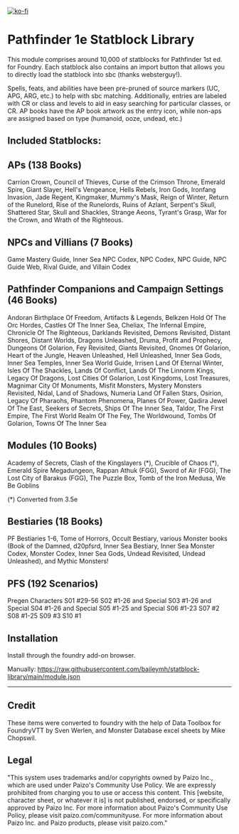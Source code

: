 [![ko-fi](https://ko-fi.com/img/githubbutton_sm.svg)](https://ko-fi.com/L3L7BCIF2)

# Pathfinder 1e Statblock Library

This module comprises around 10,000 of statblocks for Pathfinder 1st ed. for Foundry.
Each statblock also contains an import button that allows you to directly load the statblock into sbc (thanks websterguy!).

Spells, feats, and abilities have been pre-pruned of source markers (UC, APG, ARG, etc.) to help with sbc matching. Additionally, entries are labeled with CR or class and levels to aid in easy searching for particular classes, or CR. AP books have the AP book artwork as the entry icon, while non-aps are assigned based on type (humanoid, ooze, undead, etc.)

## Included Statblocks:

## APs (138 Books)
Carrion Crown, Council of Thieves, Curse of the Crimson Throne, Emerald Spire, Giant Slayer, Hell's Vengeance, Hells Rebels, Iron Gods, Ironfang Invasion, Jade Regent, Kingmaker, Mummy's Mask, Reign of Winter, Return of the Runelord, Rise of the Runelords, Ruins of Azlant, Serpent's Skull, Shattered Star, Skull and Shackles, Strange Aeons, Tyrant's Grasp, War for the Crown, and Wrath of the Righteous.

## NPCs and Villians (7 Books)
Game Mastery Guide, Inner Sea NPC Codex, NPC Codex, NPC Guide, NPC Guide Web, Rival Guide, and Villain Codex

## Pathfinder Companions and Campaign Settings (46 Books)
Andoran Birthplace Of Freedom, Artifacts & Legends, Belkzen Hold Of The Orc Hordes, Castles Of The Inner Sea, Cheliax, The Infernal Empire, Chronicle Of The Righteous, Darklands Revisited, Demons Revisited, Distant Shores, Distant Worlds, Dragons Unleashed, Druma, Profit and Prophecy, Dungeons Of Golarion, Fey Revisited, Giants Revisited, Gnomes Of Golarion, Heart of the Jungle, Heaven Unleashed, Hell Unleashed, Inner Sea Gods, Inner Sea Temples, Inner Sea World Guide, Irrisen Land Of Eternal Winter, Isles Of The Shackles, Lands Of Conflict, Lands Of The Linnorm Kings, Legacy Of Dragons, Lost Cities Of Golarion, Lost Kingdoms, Lost Treasures, Magnimar City Of Monuments, Misfit Monsters, Mystery Monsters Revisited, Nidal, Land of Shadows, Numeria Land Of Fallen Stars, Osirion, Legacy Of Pharaohs, Phantom Phenomena, Planes Of Power, Qadira Jewel Of The East, Seekers of Secrets, Ships Of The Inner Sea, Taldor, The First Empire, The First World Realm Of The Fey, The Worldwound, Tombs Of Golarion, Towns Of The Inner Sea

## Modules (10 Books)
Academy of Secrets, Clash of the Kingslayers (\*), Crucible of Chaos (\*), Emerald Spire Megadungeon, Rappan Athuk (FGG), Sword of Air (FGG), The Lost City of Barakus (FGG), The Puzzle Box, Tomb of the Iron Medusa, We Be Goblins

(\*) Converted from 3.5e

## Bestiaries (18 Books)
PF Bestiaries 1-6, Tome of Horrors, Occult Bestiary, various Monster books (Book of the Damned, d20pfsrd, Inner Sea Bestiary, Inner Sea Monster Codex, Monster Codex, Inner Sea Gods, Undead Revisited, Undead Unleashed), and Mythic Monsters!

## PFS (192 Scenarios)
Pregen Characters
S01 #29-56
S02 #1-26 and Special
S03 #1-26 and Special
S04 #1-26 and Special
S05 #1-25 and Special
S06 #1-23
S07 #2
S08 #1-25
S09 #3
S10 #1

## Installation

Install through the foundry add-on browser. 

Manually: https://raw.githubusercontent.com/baileymh/statblock-library/main/module.json

----------------
## Credit
These items were converted to foundry with the help of Data Toolbox for FoundryVTT by Sven Werlen, and Monster Database excel sheets by Mike Chopswil.

## Legal
"This system uses trademarks and/or copyrights owned by Paizo Inc., which are used under Paizo's Community Use Policy. We are expressly prohibited from charging you to use or access this content. This [website, character sheet, or whatever it is] is not published, endorsed, or specifically approved by Paizo Inc. For more information about Paizo's Community Use Policy, please visit paizo.com/communityuse. For more information about Paizo Inc. and Paizo products, please visit paizo.com."
